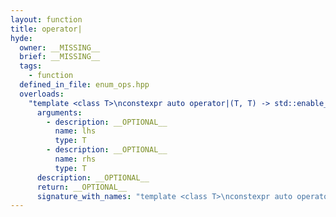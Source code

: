 ```yaml
---
layout: function
title: operator|
hyde:
  owner: __MISSING__
  brief: __MISSING__
  tags:
    - function
  defined_in_file: enum_ops.hpp
  overloads:
    "template <class T>\nconstexpr auto operator|(T, T) -> std::enable_if_t<stlab::implementation::has_enabled_bitmask<T>, T>":
      arguments:
        - description: __OPTIONAL__
          name: lhs
          type: T
        - description: __OPTIONAL__
          name: rhs
          type: T
      description: __OPTIONAL__
      return: __OPTIONAL__
      signature_with_names: "template <class T>\nconstexpr auto operator|(T lhs, T rhs) -> std::enable_if_t<stlab::implementation::has_enabled_bitmask<T>, T>"
---
```


